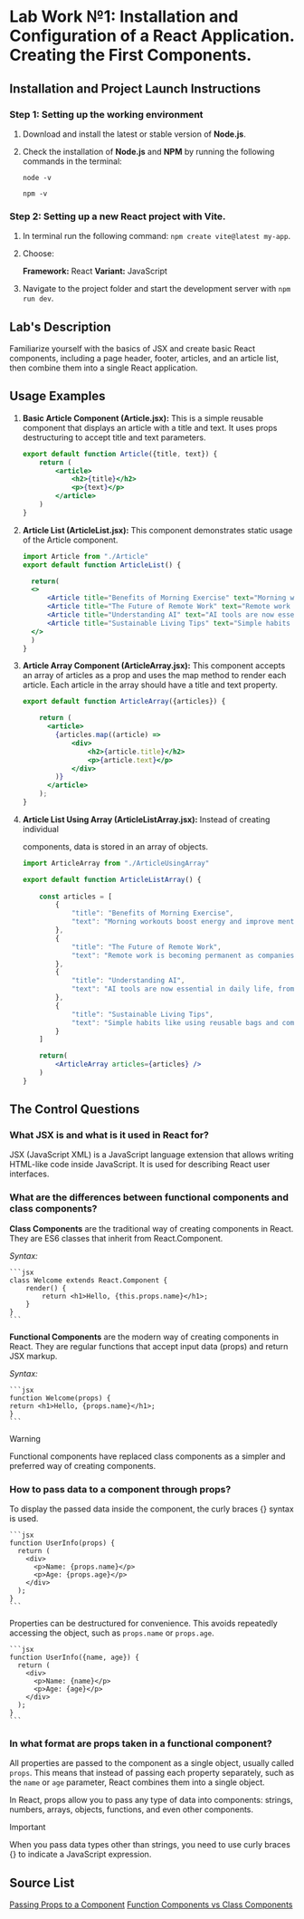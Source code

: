 # Lab Work №1: Installation and Configuration of a React Application. Creating the First Components.

## Installation and Project Launch Instructions

### Step 1: Setting up the working environment

1. Download and install the latest or stable version of **Node.js**.

2. Check the installation of **Node.js** and **NPM** by running the following commands in the terminal:

    `node -v`
    
    `npm -v`

### Step 2: Setting up a new React project with Vite.

1. In terminal run the following command: `npm create vite@latest my-app`.

2. Choose:

   **Framework:** React
   **Variant:** JavaScript

3. Navigate to the project folder and start the development server with `npm run dev`.

## Lab's Description

Familiarize yourself with the basics of JSX and create basic React components, including a page header, footer, articles, and an article list, then combine them into a single React application.

## Usage Examples

1. **Basic Article Component (Article.jsx):** This is a simple reusable component that displays an article with a title and text. It uses props destructuring to accept title and text parameters.

    ```jsx
    export default function Article({title, text}) {
        return (
            <article>
                <h2>{title}</h2>
                <p>{text}</p>
            </article>
        )
    }
    ```

2. **Article List (ArticleList.jsx):** This component demonstrates static usage of the Article component.

    ```jsx
    import Article from "./Article"
    export default function ArticleList() {

      return(
      <>
          <Article title="Benefits of Morning Exercise" text="Morning workouts boost energy and improve mental focus for the entire day." />
          <Article title="The Future of Remote Work" text="Remote work is becoming permanent as companies see increased productivity and reduced costs." />
          <Article title="Understanding AI" text="AI tools are now essential in daily life, from phones to smart homes." />
          <Article title="Sustainable Living Tips" text="Simple habits like using reusable bags and composting help protect the environment." />
      </>    
      )
    }
    ```
3. **Article Array Component (ArticleArray.jsx):** This component accepts an array of articles as a prop and uses the map method to render each article. Each article in the array should have a title and text property.

    ```jsx
    export default function ArticleArray({articles}) {
    
        return (
          <article>
            {articles.map((article) =>
                <div> 
                    <h2>{article.title}</h2>
                    <p>{article.text}</p>
                </div>
            )}
          </article>
        );
    }
    ```

4. **Article List Using Array (ArticleListArray.jsx):** Instead of creating individual <Article> components, data is stored in an array of objects.

    ```jsx
    import ArticleArray from "./ArticleUsingArray"
    
    export default function ArticleListArray() {
        
        const articles = [
            {
                "title": "Benefits of Morning Exercise",
                "text": "Morning workouts boost energy and improve mental focus for the entire day."
            },
            {
                "title": "The Future of Remote Work",
                "text": "Remote work is becoming permanent as companies see increased productivity and reduced costs."
            },
            {
                "title": "Understanding AI",
                "text": "AI tools are now essential in daily life, from phones to smart homes."
            },
            {
                "title": "Sustainable Living Tips",
                "text": "Simple habits like using reusable bags and composting help protect the environment."
            }
        ]
    
        return(
            <ArticleArray articles={articles} />
        )
    }
    ```
    
## The Control Questions

### What JSX is and what is it used in React for?

JSX (JavaScript XML) is a JavaScript language extension that allows writing HTML-like code inside JavaScript. It is used for describing React user interfaces.

### What are the differences between functional components and class components?

**Class Components** are the traditional way of creating components in React. They are ES6 classes that inherit from React.Component.

*Syntax:*

    ```jsx
    class Welcome extends React.Component {
        render() {
            return <h1>Hello, {this.props.name}</h1>;
        }
    }
    ```

**Functional Components** are the modern way of creating components in React. They are regular functions that accept input data (props) and return JSX markup.

*Syntax:*

    ```jsx
    function Welcome(props) {
    return <h1>Hello, {props.name}</h1>;
    }
    ```

> [!WARNING]
> Functional components have replaced class components as a simpler and preferred way of creating components.

### How to pass data to a component through props?

To display the passed data inside the component, the curly braces {} syntax is used.

    ```jsx
    function UserInfo(props) {
      return (
        <div>
          <p>Name: {props.name}</p>
          <p>Age: {props.age}</p>
        </div>
      );
    }
    ```

Properties can be destructured for convenience. This avoids repeatedly accessing the object, such as `props.name` or `props.age`.

    ```jsx
    function UserInfo({name, age}) {
      return (
        <div>
          <p>Name: {name}</p>
          <p>Age: {age}</p>
        </div>
      );
    }
    ```

### In what format are props taken in a functional component?

All properties are passed to the component as a single object, usually called `props`. This means that instead of passing each property separately, such as the `name` or `age` parameter, React combines them into a single object. 

In React, props allow you to pass any type of data into components: strings, numbers, arrays, objects, functions, and even other components. 

> [!IMPORTANT]
> When you pass data types other than strings, you need to use curly braces {} to indicate a JavaScript expression.

## Source List 

[Passing Props to a Component](https://react.dev/learn/passing-props-to-a-component)
[Function Components vs Class Components](https://www.freecodecamp.org/news/function-component-vs-class-component-in-react/)

